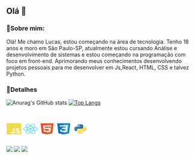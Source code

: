 ## Olá 👋
### 🔹Sobre mim:
Olá! Me chamo Lucas, estou começando na área de tecnologia. Tenho 18 anos e moro em São Paulo-SP, atualmente estou cursando Análise e desenvolvimento de sistemas e estou começando na programação com foco em front-end.
Aprimorando meus conhecimentos desenvolvendo projetos pessoais para me desenvolver em Js,React, HTML, CSS e talvez Python.

### 🔹Detalhes                                                                                                              
![Anurag's GitHub stats](https://github-readme-stats.vercel.app/api?username=LucasDias&show_icons=true&bg_color=00000000) [![Top Langs](https://github-readme-stats.vercel.app/api/top-langs/?username=LucasDias&layout=compact&langs_count=16&theme=transparent)](https://github.com/anuraghazra/github-readme-stats)

##
<div style="display: inline_block"><br>
  <img align="center" alt="Rafa-Js" height="30" width="40" src="https://raw.githubusercontent.com/devicons/devicon/master/icons/javascript/javascript-plain.svg">
  <img align="center" alt="Rafa-React" height="30" width="40" src="https://raw.githubusercontent.com/devicons/devicon/master/icons/react/react-original.svg">
  <img align="center" alt="Rafa-HTML" height="30" width="40" src="https://raw.githubusercontent.com/devicons/devicon/master/icons/html5/html5-original.svg">
  <img align="center" alt="Rafa-CSS" height="30" width="40" src="https://raw.githubusercontent.com/devicons/devicon/master/icons/css3/css3-original.svg">
  <img align="center" alt="Rafa-Python" height="30" width="40" src="https://raw.githubusercontent.com/devicons/devicon/master/icons/python/python-original.svg">
</div>

  ##
  
<div>
  <a href="https://instagram.com/casluuu._" target="_blank"><img src="https://img.shields.io/badge/-Instagram-%23E4405F?style=for-the-badge&logo=instagram&logoColor=white" target="_blank"></a>
  <a href = "mailto:lucasquerinho15@gmail.com"><img src="https://img.shields.io/badge/-Gmail-%23333?style=for-the-badge&logo=gmail&logoColor=white" target="_blank"></a>
  <a href="https://www.linkedin.com/in/rafaella-ballerini-45875016a" target="_blank"><img src="https://img.shields.io/badge/-LinkedIn-%230077B5?style=for-the-badge&logo=linkedin&logoColor=white" target="_blank"></a>
